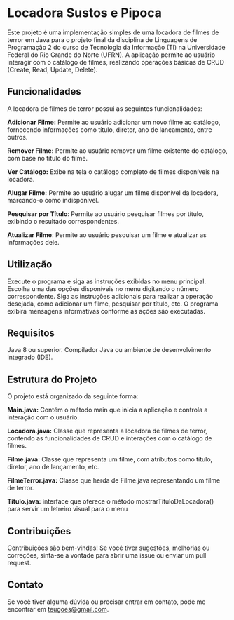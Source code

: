 # Locadora Sustos e Pipoca

Este projeto é uma implementação simples de uma locadora de filmes de terror em Java para o projeto final da disciplina de Linguagens de Programação 2 do curso de Tecnologia da Informação (TI) na Universidade Federal do Rio Grande do Norte (UFRN). A aplicação permite ao usuário interagir com o catálogo de filmes, realizando operações básicas de CRUD (Create, Read, Update, Delete).

## Funcionalidades
A locadora de filmes de terror possui as seguintes funcionalidades:

**Adicionar Filme:** Permite ao usuário adicionar um novo filme ao catálogo, fornecendo informações como título, diretor, ano de lançamento, entre outros.

**Remover Filme:** Permite ao usuário remover um filme existente do catálogo, com base no título do filme.

**Ver Catálogo:** Exibe na tela o catálogo completo de filmes disponíveis na locadora.

**Alugar Filme:** Permite ao usuário alugar um filme disponível da locadora, marcando-o como indisponível.

**Pesquisar por Título**: Permite ao usuário pesquisar filmes por título, exibindo o resultado correspondentes.

**Atualizar Filme**: Permite ao usuário pesquisar um filme e atualizar as informações dele.


## Utilização
Execute o programa e siga as instruções exibidas no menu principal.
Escolha uma das opções disponíveis no menu digitando o número correspondente.
Siga as instruções adicionais para realizar a operação desejada, como adicionar um filme, pesquisar por título, etc.
O programa exibirá mensagens informativas conforme as ações são executadas.

## Requisitos
Java 8 ou superior.
Compilador Java ou ambiente de desenvolvimento integrado (IDE).

## Estrutura do Projeto
O projeto está organizado da seguinte forma:

**Main.java:** Contém o método main que inicia a aplicação e controla a interação com o usuário.

**Locadora.java:** Classe que representa a locadora de filmes de terror, contendo as funcionalidades de CRUD e interações com o catálogo de filmes.

**Filme.java:** Classe que representa um filme, com atributos como título, diretor, ano de lançamento, etc.

**FilmeTerror.java:** Classe que herda de Filme.java representando um filme de terror.

**Titulo.java:** interface que oferece o método mostrarTituloDaLocadora() para servir um letreiro visual para o menu

## Contribuições
Contribuições são bem-vindas! Se você tiver sugestões, melhorias ou correções, sinta-se à vontade para abrir uma issue ou enviar um pull request.


## Contato
Se você tiver alguma dúvida ou precisar entrar em contato, pode me encontrar em teugoes@gmail.com.